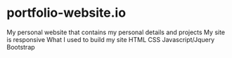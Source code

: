 # portfolio-website.io
My personal website that contains my personal details and projects 
My site is responsive
What I used to build my site 
HTML 
CSS
Javascript/Jquery
Bootstrap
